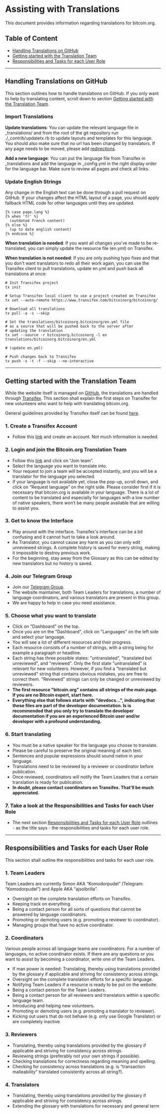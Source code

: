 # Assisting with Translations

This document provides information regarding translations for bitcoin.org.

## Table of Content
* [Handling Translations on GitHub](#handling-translations-on-github)
* [Getting started with the Translation Team](#getting-started-with-the-translation-team)
* [Responsibilities and Tasks for each User Role](#responsibilities-and-tasks-for-each-user-role)

___

## Handling Translations on GitHub

This section outlines how to handle translations on GitHub. If you only want to help by translating content, scroll down to section [Getting started with the Translation Team](#getting-started-with-the-translation-team).

### Import Translations

**Update translations**: You can update the relevant language file in
\_translations/ and from the root of the git repository run
./\_contrib/updatetx.rb to update layouts and templates for this language. You
should also make sure that no url has been changed by translators. If any page
needs to be moved, please add [redirections](https://github.com/bitcoin-dot-org/bitcoin.org/blob/master/docs/miscellaneous.md#redirections).

**Add a new language**: You can put the language file from Transifex in
\_translations and add the language in \_config.yml in the right display order
for the language bar. Make sure to review all pages and check all links.

### Update English Strings

Any change in the English text can be done through a pull request on GitHub. If
your changes affect the HTML layout of a page, you should apply fallback HTML
code for other languages until they are updated.

    {% case page.lang %}
    {% when 'fr' %}
      (outdated french content)
    {% else %}
      (up to date english content)
    {% endcase %}

**When translation is needed**: If you want all changes you've made to be
re-translated, you can simply update the resource file (en.yml) on Transifex.

**When translation is not needed**: If you are only pushing typo fixes and that
you don't want translators to redo all their work again, you can use the
Transifex client to pull translations, update en.yml and push back all
translations at once:


    # Init Transifex project
    tx init
    
    # Setup Transifex local client to use a project created on Transifex
    tx set --auto-remote https://www.transifex.com/bitcoinorg/bitcoinorg/
    
    # Download all translations
    tx pull -a -s --skip
    
    # Set the translations/bitcoinorg.bitcoinorg/en.yml file
    # as a source that will be pushed back to the server after
    # updating the translation
    tx set --source -r bitcoinorg.bitcoinorg -l en translations/bitcoinorg.bitcoinorg/en.yml
    
    # (update en.yml)
    
    # Push changes back to Transifex
    tx push -s -t -f --skip --no-interactive
    
___

## Getting started with the Translation Team

While the website itself is managed on [GitHub](https://github.com/bitcoin-dot-org/bitcoin.org/), the translations are handled through [Transifex](https://www.transifex.com/bitcoinorg/bitcoinorg/).
This section shall explain the first steps on Transifex for new volunteers who want to help with translating bitcoin.org.

General guidelines provided by Transifex itself can be found [here](https://docs.transifex.com/getting-started/translators).

### 1. Create a Transifex Account
* Follow this [link](https://www.transifex.com/signup/) and create an account. Not much information is needed.

### 2. Login and join the Bitcoin.org Translation Team

* Follow this [link](https://www.transifex.com/bitcoinorg/bitcoinorg/) and click on “Join team”.
* Select the language you want to translate into.
* Your request to join a team will be accepted instantly, and you will be a translator for the language you selected.
* If your language is not available yet, close the pop-up, scroll down, and click on “Request language” on the right side. Please consider first if it is necessary that bitcoin.org is available in your language. There is a lot of content to be translated and especially for languages with a low number of native speakers, there won’t be many people available that are willing to assist you.

### 3.	Get to know the Interface
* Play around with the interface. Transifex's interface can be a bit confusing and it cannot hurt to take a look around.
* As Translator, you cannot cause any harm as you can only edit unreviewed strings. A complete history is saved for every string, making it impossible to destroy previous work.
* For the beginning, stay away from the Glossary as this can be edited by new translators but no history is saved.

### 4.	Join our Telegram Group
* Join our [Telegram Group](https://t.me/joinchat/Bgh47RC1BZb2YE6u8iznOg).
* The website maintainer, both Team Leaders for translations, a number of language coordinators, and various translators are present in this group.
* We are happy to help in case you need assistance.

### 5.	Choose what you want to translate
* Click on "Dashboard" on the top.
* Once you are on the "Dashboard", click on "Languages" on the left side and select your language.
* You will see a lot of different resources and their progress.
* Each resource consists of a number of strings, with a string being for example a paragraph or headline.
* Each string has three possible states: "untranslated", "translated but unreviewed", and "reviewed". Only the first state "untranslated" is relevant for new volunteers. However, if you find a "translated but unreviewed" string that contains obvious mistakes, you are free to correct them. "Reviewed" strings can only be changed or unreviewed by reviewers.
* **The first resource "bitcoin.org" contains all strings of the main page. If you are no Bitcoin expert, start here.**
* **Everything else that follows starts with "devdocs...", indicating that these files are part of the developer documentation. Is is recommended that you only try to translate the developer documentation if you are an experienced Bitcoin user and/or developer with a profound understanding.**

### 6.	Start translating
* You must be a native speaker for the language you choose to translate.
* Please be careful to preserve the original meaning of each text.
* Sentences and popular expressions should sound native in your language.
* Translations need to be reviewed by a reviewer or coordinator before
  publication.
* Once reviewed, coordinators will notify the Team Leaders that a certain translation is ready for publication.
* **In doubt, please contact coordinators on Transifex. That'll be much
  appreciated.**
  
### 7.	Take a look at the Responsibilities and Tasks for each User Role
* The next section [Responsibilities and Tasks for each User Role](#responsibilities-and-tasks-for-each-user-role) outlines - as the title says - the responsibilities and tasks for each user role.

___

## Responsibilities and Tasks for each User Role

This section shall outline the responsibilities and tasks for each user role.

### 1. Team Leaders
Team Leaders are currently Simon AKA “Komodorpudel” (Telegram: “Komodorpudel”) and Apple AKA “ajsolbrilla”.

* Oversight on the complete translation efforts on Transifex.
* Keeping track on everything.
* Being a contact person for all sorts of questions that cannot be answered by language coordinators.
* Promoting or demoting users (e.g. promoting a reviewer to coordinator).
* Managing groups that have no active coordinator.

### 2.	Coordinators
Various people across all language teams are coordinators. For a number of languages, no active coordinator exists. If there are any questions or you want to assist by becoming a coordinator, write one of the Team Leaders.
* If man power is needed: Translating, thereby using translations provided by the glossary if applicable and striving for consistency across strings.
* Oversight on the complete translation efforts for a specific language.
* Notifying Team Leaders if a resource is ready to be put on the website.
* Being a contact person for the Team Leaders.
* Being a contact person for all reviewers and translators within a specific language team.
* Introducing and helping new volunteers.
* Promoting or demoting users (e.g. promoting a translator to reviewer).
* Kicking out users that do not behave (e.g. only use Google Translator) or are completely inactive.

### 3. Reviewers
* Translating, thereby using translations provided by the glossary if applicable and striving for consistency across strings.
* Reviewing strings (preferably not your own strings if possible).
* Checking translations for correctness regarding meaning and spelling.
* Checking for consistency across translations (e.g. is “transaction malleability” translated consistently across all string?).

### 4. Translators
* Translating, thereby using translations provided by the glossary if applicable and striving for consistency across strings.
* Extending the glossary with translations for necessary and general term
